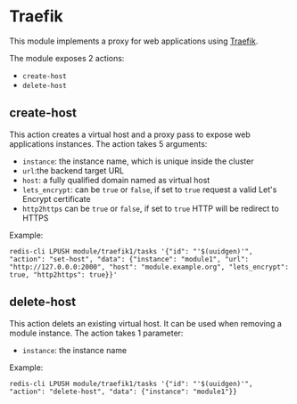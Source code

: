 # Traefik

This module implements a proxy for web applications using [Traefik](https://doc.traefik.io/traefik/).

The module exposes 2 actions:
- `create-host`
- `delete-host`

## create-host

This action creates a virtual host and a proxy pass to expose web applications instances.
The action takes 5 arguments:
- `instance`: the instance name, which is unique inside the cluster
- `url`:the backend target URL
- `host`: a fully qualified domain named as virtual host
- `lets_encrypt`: can be `true` or `false`, if set to `true` request a valid Let's Encrypt certificate
- `http2https` can be `true` or `false`, if set to `true` HTTP will be redirect to HTTPS

Example:
```
redis-cli LPUSH module/traefik1/tasks '{"id": "'$(uuidgen)'", "action": "set-host", "data": {"instance": "module1", "url": "http://127.0.0.0:2000", "host": "module.example.org", "lets_encrypt": true, "http2https": true}}'
```

## delete-host

This action delets an existing virtual host. It can be used when removing a module instance.
The action takes 1 parameter:
- `instance`: the instance name

Example:
```
redis-cli LPUSH module/traefik1/tasks '{"id": "'$(uuidgen)'", "action": "delete-host", "data": {"instance": "module1"}}
```
